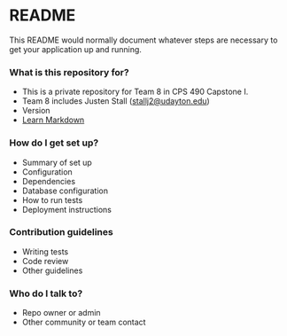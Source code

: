 # README #

This README would normally document whatever steps are necessary to get your application up and running.

### What is this repository for? ###

* This is a private repository for Team 8 in CPS 490 Capstone I.
* Team 8 includes Justen Stall (stallj2@udayton.edu)
* Version
* [Learn Markdown](https://bitbucket.org/tutorials/markdowndemo)

### How do I get set up? ###

* Summary of set up
* Configuration
* Dependencies
* Database configuration
* How to run tests
* Deployment instructions

### Contribution guidelines ###

* Writing tests
* Code review
* Other guidelines

### Who do I talk to? ###

* Repo owner or admin
* Other community or team contact